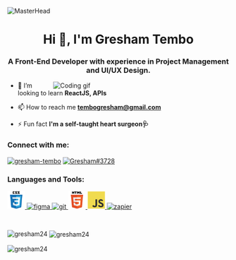 ![MasterHead](http://1.bp.blogspot.com/-ybg7ac1b-po/U5NutkaHFAI/AAAAAAAAALI/wUaCpWsyBrc/s1600/Tetris+mov.gif)
<h1 align="center">Hi 👋, I'm Gresham Tembo</h1>
<h3 align="center">A Front-End Developer with experience in Project Management and UI/UX Design.</h3>
<img align="right" alt="Coding gif" width="400" src="https://cdn.dribbble.com/users/1162077/screenshots/5403918/media/d5dccb5d5818cba2c8fa0cb15fb578b3.gif">

- 🌱 I’m looking to learn **ReactJS, APIs**

- 📫 How to reach me **tembogresham@gmail.com**

- ⚡ Fun fact **I'm a self-taught heart surgeon🩺**

<h3 align="left">Connect with me:</h3>
<p align="left">
<a href="https://linkedin.com/in/gresham-tembo" target="blank"><img align="center" src="https://raw.githubusercontent.com/rahuldkjain/github-profile-readme-generator/master/src/images/icons/Social/linked-in-alt.svg" alt="gresham-tembo" height="30" width="40" /></a>
<a href="https://discord.gg/Gresham#3728" target="blank"><img align="center" src="https://raw.githubusercontent.com/rahuldkjain/github-profile-readme-generator/master/src/images/icons/Social/discord.svg" alt="Gresham#3728" height="30" width="40" /></a>
</p>

<h3 align="left">Languages and Tools:</h3>
<p align="left"> <a href="https://www.w3schools.com/css/" target="_blank" rel="noreferrer"> <img src="https://raw.githubusercontent.com/devicons/devicon/master/icons/css3/css3-original-wordmark.svg" alt="css3" width="40" height="40"/> </a> <a href="https://www.figma.com/" target="_blank" rel="noreferrer"> <img src="https://www.vectorlogo.zone/logos/figma/figma-icon.svg" alt="figma" width="40" height="40"/> </a> <a href="https://git-scm.com/" target="_blank" rel="noreferrer"> <img src="https://www.vectorlogo.zone/logos/git-scm/git-scm-icon.svg" alt="git" width="40" height="40"/> </a> <a href="https://www.w3.org/html/" target="_blank" rel="noreferrer"> <img src="https://raw.githubusercontent.com/devicons/devicon/master/icons/html5/html5-original-wordmark.svg" alt="html5" width="40" height="40"/> </a> <a href="https://developer.mozilla.org/en-US/docs/Web/JavaScript" target="_blank" rel="noreferrer"> <img src="https://raw.githubusercontent.com/devicons/devicon/master/icons/javascript/javascript-original.svg" alt="javascript" width="40" height="40"/> </a> <a href="https://zapier.com" target="_blank" rel="noreferrer"> <img src="https://www.vectorlogo.zone/logos/zapier/zapier-icon.svg" alt="zapier" width="40" height="40"/> </a> </p>
<br>

<p><img align="left" src="https://github-readme-stats.vercel.app/api/top-langs?username=gresham24&show_icons=true&locale=en&layout=compact" 
        alt="gresham24" /></p>

<p>&nbsp;<img align="center" src="https://github-readme-stats.vercel.app/api?username=gresham24&show_icons=true&locale=en" alt="gresham24" /></p>

<p><img align="center" src="https://github-readme-streak-stats.herokuapp.com/?user=gresham24&" alt="gresham24" /></p>
